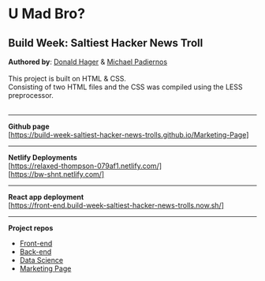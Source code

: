 # U Mad Bro? <br>
## Build Week: Saltiest Hacker News Troll 
**Authored by**: [Donald Hager](https://github.com/b1zz3)  & [Michael Padiernos](https://github.com/mppadiernos)
<br><br>
This project is built on HTML & CSS.<br>
Consisting of two HTML files and the CSS was compiled using the LESS preprocessor.<br><br>
- - -
**Github page**<br>
[https://build-week-saltiest-hacker-news-trolls.github.io/Marketing-Page]
- - -
**Netlify Deployments**<br>
[https://relaxed-thompson-079af1.netlify.com/]<br>
[https://bw-shnt.netlify.com/]<br>
- - -
**React app deployment**<br>
[https://front-end.build-week-saltiest-hacker-news-trolls.now.sh/]
- - -
**Project repos**
* [Front-end](https://github.com/Build-Week-Saltiest-Hacker-News-Trolls/Front-End)
* [Back-end](https://github.com/Build-Week-Saltiest-Hacker-News-Trolls/Back-End)
* [Data Science](https://github.com/Build-Week-Saltiest-Hacker-News-Trolls/Data-Science)
* [Marketing Page](https://github.com/Build-Week-Saltiest-Hacker-News-Trolls/Marketing-Page)
